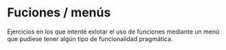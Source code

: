 # Fuciones / menús

Ejercicios en los que intenté exlotar el uso de funciones mediante un menú que pudiese tener algún tipo de funcionalidad pragmática.
